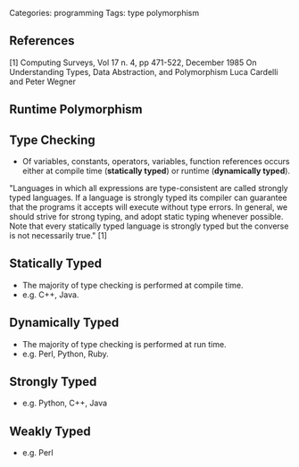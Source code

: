 Categories: programming
Tags: type
      polymorphism

## References ##

[1]     Computing Surveys, Vol 17 n. 4, pp 471-522, December 1985
        On Understanding Types, Data Abstraction, and Polymorphism
        Luca Cardelli and Peter Wegner


## Runtime Polymorphism ##

## Type Checking ##

- Of variables, constants, operators, variables, function references occurs either at compile time (**statically typed**) or runtime (**dynamically typed**).

"Languages in which all expressions are type-consistent are called strongly typed languages. 
If a language is strongly typed its compiler can guarantee that the programs it accepts will execute without type errors. 
In general, we should strive for strong typing, and adopt static typing whenever possible. 
Note that every statically typed language is strongly typed but the converse is not necessarily true." [1]

## Statically Typed ##

- The majority of type checking is performed at compile time.
- e.g. C++, Java.

## Dynamically Typed ##

- The majority of type checking is performed at run time.
- e.g. Perl, Python, Ruby.

## Strongly Typed ##

- e.g. Python, C++, Java

## Weakly Typed ##

- e.g. Perl
